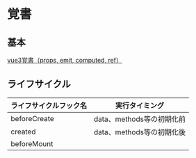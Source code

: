 # 覚書

## 基本

[vue3覚書（props, emit, computed, ref）](https://qiita.com/yuta_vamdemic/items/258b2571de5786278193)

## ライフサイクル

|ライフサイクルフック名|実行タイミング|
|--|--|
|beforeCreate|data、methods等の初期化前|
|created|data、methods等の初期化後|
|beforeMount|<template>がHTMLに変換される前|
|mounted|<template>がHTMLに変換された後|
|beforeUpdate|dataが更新され、DOMに反映される前|
|updated|dataが更新され、DOMに反映された後|
|beforeDestroy / beforeUnmount|Vueインスタンスを破棄する前|
|destroyed / unmounted|Vueインスタンスを破棄した後|

[【Vue2 / Vue3】ライフサイクルフック](https://qiita.com/whopper1962/items/1a99169ba868f94e4c94#mounted)